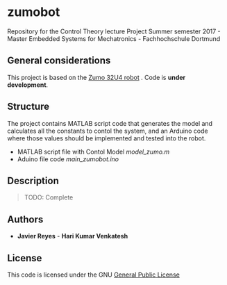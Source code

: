 # zumobot

Repository for the Control Theory lecture Project
Summer semester 2017 - Master Embedded Systems for Mechatronics - Fachhochschule Dortmund

## General considerations

This project is based on the [Zumo 32U4 robot](https://www.pololu.com/category/170/zumo-32u4-robot) . Code is **under development**.

## Structure

The project contains MATLAB script code that generates the model and calculates all the constants to contol the system, and an Arduino code where those values should be implemented and tested into the robot.

* MATLAB script file with Contol Model _model_zumo.m_
* Aduino file code _main_zumobot.ino_

## Description

> TODO: Complete

## Authors

* **Javier Reyes** - **Hari Kumar Venkatesh**

## License

This code is licensed under the GNU [General Public License](License.md)
